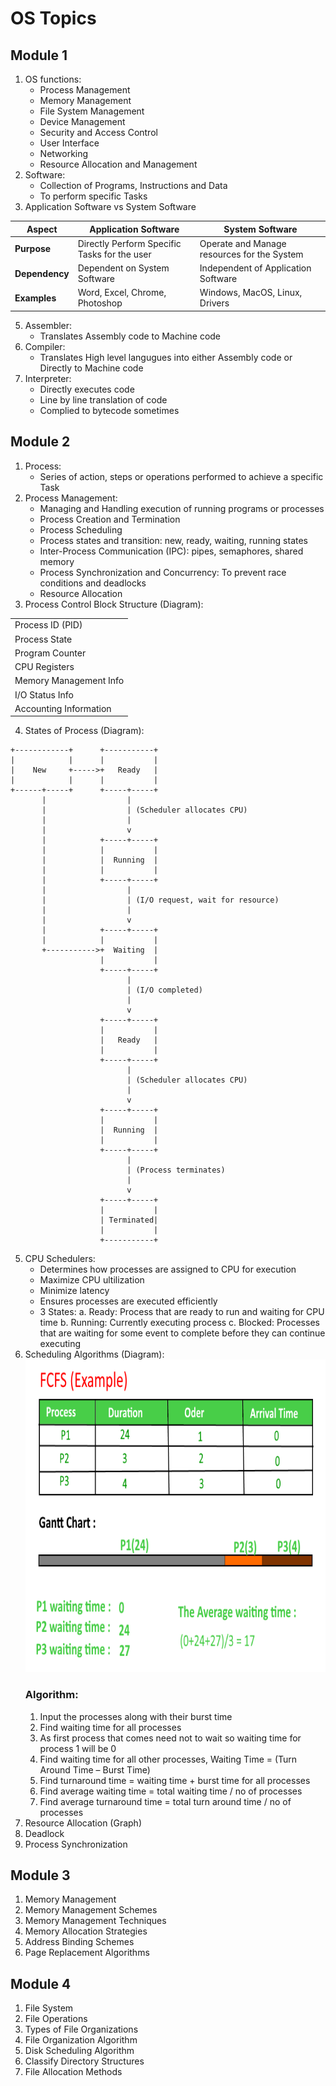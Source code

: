 # OS Topics

## Module 1
1. OS functions:
    - Process Management
    - Memory Management
    - File System Management
    - Device Management
    - Security and Access Control
    - User Interface
    - Networking
    - Resource Allocation and Management
2. Software:
    - Collection of Programs, Instructions and Data
    - To perform specific Tasks
3. Application Software vs System Software

| Aspect          | Application Software                         |  System Software |
|-----------------|----------------------------------------------|------------------|
| **Purpose**     | Directly Perform Specific Tasks for the user | Operate and Manage resources for the System |
| **Dependency**  | Dependent on System Software                 | Independent of Application Software |
| **Examples**    | Word, Excel, Chrome, Photoshop               | Windows, MacOS, Linux, Drivers |

5. Assembler:
    - Translates Assembly code to Machine code
6. Compiler:
    - Translates High level langugues into either Assembly code or Directly to Machine code
7. Interpreter:
    - Directly executes code
    - Line by line translation of code
    - Complied to bytecode sometimes

## Module 2
1. Process:
    - Series of action, steps or operations performed to achieve a specific Task
2. Process Management:
    - Managing and Handling execution of running programs or processes
    - Process Creation and Termination
    - Process Scheduling
    - Process states and transition: new, ready, waiting, running states
    - Inter-Process Communication (IPC): pipes, semaphores, shared memory
    - Process Synchronization and Concurrency: To prevent race conditions and deadlocks
    - Resource Allocation
3. Process Control Block Structure (Diagram):

<table>
<tr>
<td>Process ID (PID)</td>
</tr>          

<tr>
<td>Process State</td>
</tr>

<tr>
<td>Program Counter</td>
</tr>

<tr>
<td>CPU Registers</td>
</tr>

<tr>
<td>Memory Management Info</td>
</tr>

<tr>
<td>I/O Status Info</td>
</tr>

<tr>
<td>Accounting Information</td>
</tr>
</table>

4. States of Process (Diagram):

```
+------------+      +-----------+
|            |      |           |
|    New     +----->+   Ready   |
|            |      |           |
+------+-----+      +-----+-----+
       |                  |
       |                  | (Scheduler allocates CPU)
       |                  |
       |                  v
       |            +-----+-----+
       |            |           |
       |            |  Running  |
       |            |           |
       |            +-----+-----+
       |                  |
       |                  | (I/O request, wait for resource)
       |                  |
       |                  v
       |            +-----+-----+
       |            |           |
       +----------->+  Waiting  |
                    |           |
                    +-----+-----+
                          |
                          | (I/O completed)
                          |
                          v
                    +-----+-----+
                    |           |
                    |   Ready   |
                    |           |
                    +-----+-----+
                          |
                          | (Scheduler allocates CPU)
                          |
                          v
                    +-----+-----+
                    |           |
                    |  Running  |
                    |           |
                    +-----+-----+
                          |
                          | (Process terminates)
                          |
                          v
                    +-----+-----+
                    |           |
                    | Terminated|
                    |           |
                    +-----------+

```

5. CPU Schedulers:
    - Determines how processes are assigned to CPU for execution
    - Maximize CPU ultilization
    - Minimize latency
    - Ensures processes are executed efficiently
    - 3 States:
        a. Ready: Process that are ready to run and waiting for CPU time
        b. Running: Currently executing process
        c. Blocked: Processes that are waiting for some event to complete before they can continue executing
6. Scheduling Algorithms (Diagram):
    <img src="./FCFS.png" alt="FCFS Chart" width="500" height="500">
    ### Algorithm:
    1. Input the processes along with their burst time
    2. Find waiting time for all processes
    3. As first process that comes need not to wait so waiting time for process 1 will be 0
    4. Find waiting time for all other processes, Waiting Time = (Turn Around Time – Burst Time)
    5. Find turnaround time = waiting time + burst time for all processes
    6. Find average waiting time = total waiting time / no of processes
    7. Find average turnaround time = total turn around time / no of processes
7. Resource Allocation (Graph)
8. Deadlock
9. Process Synchronization

## Module 3
1. Memory Management
2. Memory Management Schemes
3. Memory Management Techniques
4. Memory Allocation Strategies
5. Address Binding Schemes
6. Page Replacement Algorithms

## Module 4
1. File System
2. File Operations
3. Types of File Organizations
4. File Organization Algorithm
5. Disk Scheduling Algorithm
6. Classify Directory Structures
7. File Allocation Methods

